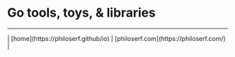 # Go tools, toys, & libraries

<hr>
| [home](https://philoserf.github/io) | [philoserf.com](https://philoserf.com/) |
